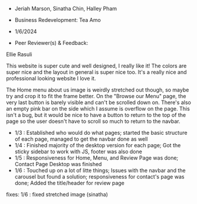 - Jeriah Marson, Sinatha Chin, Halley Pham
- Business Redevelopment: Tea Amo
- 1/6/2024

- Peer Reviewer(s) & Feedback:

Ellie Rasuli 

This website is super cute and well designed, I really like it! The colors are super nice and the layout in general is super nice too. It's a really nice and professional looking website I love it. 

The Home menu about us image is weirdly stretched out though, so maybe try and crop it to fit the frame better. 
On the "Browse our Menu" page, the very last button is barely visible and can't be scrolled down on. There's also an empty pink bar on the side which I assume is overflow on the page. 
This isn't a bug, but it would be nice to have a button to return to the top of the page so the user doesn't have to scroll so much to return to the navbar.

- 1/3 : Established who would do what pages; started the basic structure of each page, managed to get the navbar done as well
- 1/4 : Finished majority of the desktop version for each page; Got the sticky sidebar to work with JS, footer was also done
- 1/5 : Responsiveness for Home, Menu, and Review Page was done; Contact Page Desktop was finished
- 1/6 : Touched up on a lot of litte things; Issues with the navbar and the carousel but found a solution; responsiveness for contact's page was done; Added the title/header for review page 

fixes:
1/6 : fixed stretched image (sinatha)
